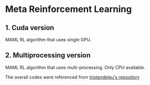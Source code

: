 # Meta Reinforcement Learning

## 1. Cuda version

MAML RL algorithm that uses single GPU.

## 2. Multiprocessing version

MAML RL algorithm that uses multi-processing. Only CPU available.

The overall codes were referenced from [tristandeleu's repository](https://github.com/tristandeleu/pytorch-maml-rl)
